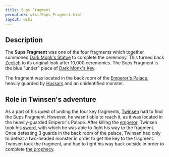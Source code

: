 ```yaml
---
title: Sups Fragment
permalink: wiki/Sups_Fragment.html
layout: wiki
---
```


## Description

The **Sups Fragment** was one of the four fragments which together
summoned [Dark Monk's Statue](Dark_Monk's_Statue "wikilink") to complete
the ceremony. This turned back [Zeelich](Zeelich "wikilink") to its
original look after 10,000 ceremonies. The Sups Fragment is the blue
"under" piece of [Dark Monk's Key](Dark_Monk's_Key "wikilink").

The fragment was located in the back room of the [Emperor's
Palace](Emperor's_Palace "wikilink"), heavily guarded by
[Hussars](Hussars "wikilink") and an unidentified monster.

## Role in Twinsen's adventure

As a part of his quest of uniting the four key fragments,
[Twinsen](Twinsen "wikilink") had to find the Sups Fragment. However, he
wasn't able to reach it, as it was located in the heavily-guarded
Emperor's Palace. After killing the [emperor](emperor "wikilink"),
Twinsen took his [sword](Emperor's_Sword "wikilink"), with which he was
able to fight his way to the fragment. Once defeating 3 guards in the
back room of the palace, Twinsen had only to defeat a two-headed monster
in order to get the key to the fragment. Twinsen took the fragment, and
had to fight his way back outside in order to complete [the
prophecy](Dark_Monk's_prophecy "wikilink").
